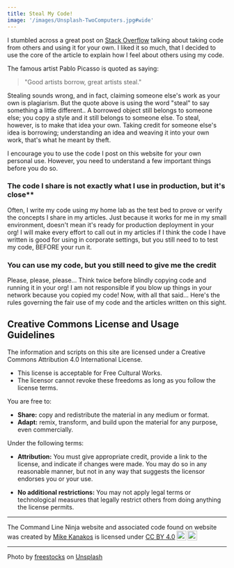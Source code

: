 ```yaml
---
title: Steal My Code!
image: '/images/Unsplash-TwoComputers.jpg#wide'
---
```



I stumbled across a great post on [Stack Overflow](https://stackoverflow.blog/2020/05/20/good-coders-borrow-great-coders-steal/) talking about taking code from others and using it for your own. I liked it so much, that I decided to use the core of the article to explain how I feel about others using my code.

The famous artist Pablo Picasso is quoted as saying:

> "Good artists borrow, great artists steal."

Stealing sounds wrong, and in fact, claiming someone else's work as your own is plagiarism. But the quote above is using the word "steal" to say something a little different.. A borrowed object still belongs to someone else; you copy a style and it still belongs to someone else. To steal, however, is to make that idea your own. Taking credit for someone else's idea is borrowing; understanding an idea and weaving it into your own work, that's what he meant by theft.

I encourage you to use the code I post on this website for your own personal use. However, you need to understand a few important things before you do so.

### The code I share is not exactly what I use in production, but it's close**

Often, I write my code using my home lab as the test bed to prove or verify the concepts I share in my articles. Just because it works for me in my small environment, doesn't mean it's ready for production deployment in your org! I will make every effort to call out in my articles if I think the code I have written is good for using in corporate settings, but you still need to to test my code, BEFORE your run it.

### You can use my code, but you still need to give me the credit

Please, please, please... Think twice before blindly copying code and running it in your org! I am not responsible if you blow up things in your network because you copied my code! Now, with all that said... Here's the rules governing the fair use of my code and the articles written on this sight.

## Creative Commons License and Usage Guidelines

The information and scripts on this site are licensed under a Creative Commons Attribution 4.0 International License.

- This license is acceptable for Free Cultural Works.
- The licensor cannot revoke these freedoms as long as you follow the license terms.

You are free to:

- **Share:** copy and redistribute the material in any medium or format.
- **Adapt:** remix, transform, and build upon the material for any purpose, even commercially.

Under the following terms:

- **Attribution:** You must give appropriate credit, provide a link to the license, and indicate if changes were made. You may do so in any reasonable manner, but not in any way that suggests the licensor endorses you or your use.

- **No additional restrictions:** You may not apply legal terms or technological measures that legally restrict others from doing anything the license permits.

<hr>

 <p xmlns:cc="http://creativecommons.org/ns#" xmlns:dct="http://purl.org/dc/terms/"><span property="dct:title">The Command Line Ninja website and associated code found on website</span> was created by <a rel="cc:attributionURL dct:creator" property="cc:attributionName" href="https://www.commandline.ninja/">Mike Kanakos</a> is licensed under <a href="http://creativecommons.org/licenses/by/4.0/?ref=chooser-v1" target="_blank" rel="license noopener noreferrer" style="display:inline-block;">CC BY 4.0<img style="height:22px!important;margin-left:3px;vertical-align:text-bottom;" src="https://mirrors.creativecommons.org/presskit/icons/cc.svg?ref=chooser-v1"><img style="height:22px!important;margin-left:3px;vertical-align:text-bottom;" src="https://mirrors.creativecommons.org/presskit/icons/by.svg?ref=chooser-v1"></a></p>

<hr>


Photo by <a href="https://unsplash.com/@freestocks?utm_content=creditCopyText&utm_medium=referral&utm_source=unsplash">freestocks</a> on <a href="https://unsplash.com/photos/person-using-black-laptop-computer-I_pOqP6kCOI?utm_content=creditCopyText&utm_medium=referral&utm_source=unsplash">Unsplash</a>

